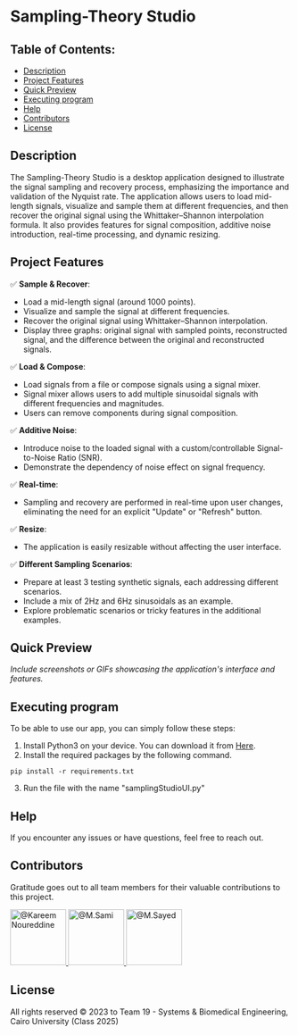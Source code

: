 # Sampling-Theory Studio

## Table of Contents:
- [Description](#description)
- [Project Features](#project-features)
- [Quick Preview](#quick-preview)
- [Executing program](#executing-program)
- [Help](#help)
- [Contributors](#contributors)
- [License](#license)

## Description

The Sampling-Theory Studio is a desktop application designed to illustrate the signal sampling and recovery process, emphasizing the importance and validation of the Nyquist rate. The application allows users to load mid-length signals, visualize and sample them at different frequencies, and then recover the original signal using the Whittaker–Shannon interpolation formula. It also provides features for signal composition, additive noise introduction, real-time processing, and dynamic resizing.

## Project Features

:white_check_mark: **Sample & Recover**:
  - Load a mid-length signal (around 1000 points).
  - Visualize and sample the signal at different frequencies.
  - Recover the original signal using Whittaker–Shannon interpolation.
  - Display three graphs: original signal with sampled points, reconstructed signal, and the difference between the original and reconstructed signals.

:white_check_mark: **Load & Compose**:
  - Load signals from a file or compose signals using a signal mixer.
  - Signal mixer allows users to add multiple sinusoidal signals with different frequencies and magnitudes.
  - Users can remove components during signal composition.

:white_check_mark: **Additive Noise**:
  - Introduce noise to the loaded signal with a custom/controllable Signal-to-Noise Ratio (SNR).
  - Demonstrate the dependency of noise effect on signal frequency.

:white_check_mark: **Real-time**:
  - Sampling and recovery are performed in real-time upon user changes, eliminating the need for an explicit "Update" or "Refresh" button.

:white_check_mark: **Resize**:
  - The application is easily resizable without affecting the user interface.

:white_check_mark: **Different Sampling Scenarios**:
  - Prepare at least 3 testing synthetic signals, each addressing different scenarios.
  - Include a mix of 2Hz and 6Hz sinusoidals as an example.
  - Explore problematic scenarios or tricky features in the additional examples.

## Quick Preview

*Include screenshots or GIFs showcasing the application's interface and features.*

## Executing program

To be able to use our app, you can simply follow these steps:
1. Install Python3 on your device. You can download it from <a href="https://www.python.org/downloads/">Here</a>.
2. Install the required packages by the following command.
```
pip install -r requirements.txt
```
3. Run the file with the name "samplingStudioUI.py"

## Help

If you encounter any issues or have questions, feel free to reach out.

## Contributors

Gratitude goes out to all team members for their valuable contributions to this project.

<div align="left">
  <a href="https://github.com/cln-Kafka">
    <img src="https://avatars.githubusercontent.com/u/100665578?v=4" width="100px" alt="@Kareem Noureddine">
  </a>
  <a href="https://github.com/MuhammadSamiAhmad">
    <img src="https://avatars.githubusercontent.com/u/101589634?v=4" width="100px" alt="@M.Sami">
  </a>
  <a href="https://github.com/MohamedSayedDiab">
    <img src="https://avatars.githubusercontent.com/u/90231744?v=4" width="100px" alt="@M.Sayed">
  </a>
</div>

## License

All rights reserved © 2023 to Team 19 - Systems & Biomedical Engineering, Cairo University (Class 2025)
